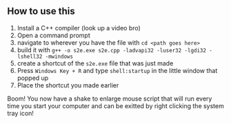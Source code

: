 ## How to use this

1. Install a C++ compiler (look up a video bro)
2. Open a command prompt
3. navigate to wherever you have the file with `cd <path goes here>`
4. build it with `g++ -o s2e.exe s2e.cpp -ladvapi32 -luser32 -lgdi32 -lshell32 -mwindows`
5. create a shortcut of the `s2e.exe` file that was just made
6. Press `Windows Key + R` and type `shell:startup` in the little window that popped up
7. Place the shortcut you made earlier

Boom!
You now have a shake to enlarge mouse script that will run every time you start your computer and can be exitted by right clicking the system tray icon!

